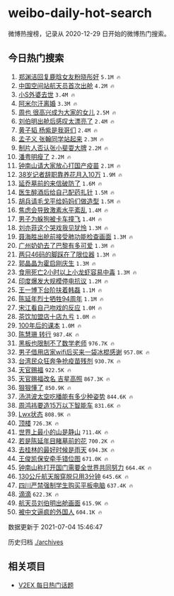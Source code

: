 # weibo-daily-hot-search

微博热搜榜，记录从 2020-12-29 日开始的微博热门搜索。

## 今日热门搜索

<!-- BEGIN -->

1. [郑渊洁回复鹿晗女友粉晓彤好](https://s.weibo.com/weibo?q=%23%E9%83%91%E6%B8%8A%E6%B4%81%E5%9B%9E%E5%A4%8D%E9%B9%BF%E6%99%97%E5%A5%B3%E5%8F%8B%E7%B2%89%E6%99%93%E5%BD%A4%E5%A5%BD%23&Refer=top) `5.1M 🔥`
1. [中国空间站航天员首次出舱](https://s.weibo.com/weibo?q=%23%E4%B8%AD%E5%9B%BD%E7%A9%BA%E9%97%B4%E7%AB%99%E8%88%AA%E5%A4%A9%E5%91%98%E9%A6%96%E6%AC%A1%E5%87%BA%E8%88%B1%23&Refer=top) `4.2M 🔥`
1. [小S外婆去世](https://s.weibo.com/weibo?q=%23%E5%B0%8FS%E5%A4%96%E5%A9%86%E5%8E%BB%E4%B8%96%23&Refer=top) `3.4M 🔥`
1. [阿米尔汗离婚](https://s.weibo.com/weibo?q=%23%E9%98%BF%E7%B1%B3%E5%B0%94%E6%B1%97%E7%A6%BB%E5%A9%9A%23&Refer=top) `3.3M 🔥`
1. [周也 很高兴成为大家的女儿](https://s.weibo.com/weibo?q=%E5%91%A8%E4%B9%9F%20%E5%BE%88%E9%AB%98%E5%85%B4%E6%88%90%E4%B8%BA%E5%A4%A7%E5%AE%B6%E7%9A%84%E5%A5%B3%E5%84%BF&Refer=top) `2.5M 🔥`
1. [刘伯明出舱后感叹太漂亮了](https://s.weibo.com/weibo?q=%23%E5%88%98%E4%BC%AF%E6%98%8E%E5%87%BA%E8%88%B1%E5%90%8E%E6%84%9F%E5%8F%B9%E5%A4%AA%E6%BC%82%E4%BA%AE%E4%BA%86%23&Refer=top) `2.4M 🔥`
1. [黄子韬 杨紫是我哥们](https://s.weibo.com/weibo?q=%E9%BB%84%E5%AD%90%E9%9F%AC%20%E6%9D%A8%E7%B4%AB%E6%98%AF%E6%88%91%E5%93%A5%E4%BB%AC&Refer=top) `2.4M 🔥`
1. [孟子义 张翰同学站起来](https://s.weibo.com/weibo?q=%E5%AD%9F%E5%AD%90%E4%B9%89%20%E5%BC%A0%E7%BF%B0%E5%90%8C%E5%AD%A6%E7%AB%99%E8%B5%B7%E6%9D%A5&Refer=top) `2.3M 🔥`
1. [制片人否认张小斐耍大牌](https://s.weibo.com/weibo?q=%23%E5%88%B6%E7%89%87%E4%BA%BA%E5%90%A6%E8%AE%A4%E5%BC%A0%E5%B0%8F%E6%96%90%E8%80%8D%E5%A4%A7%E7%89%8C%23&Refer=top) `2.2M 🔥`
1. [潘粤明瘦了](https://s.weibo.com/weibo?q=%23%E6%BD%98%E7%B2%A4%E6%98%8E%E7%98%A6%E4%BA%86%23&Refer=top) `2.2M 🔥`
1. [钟南山请大家放心打国产疫苗](https://s.weibo.com/weibo?q=%23%E9%92%9F%E5%8D%97%E5%B1%B1%E8%AF%B7%E5%A4%A7%E5%AE%B6%E6%94%BE%E5%BF%83%E6%89%93%E5%9B%BD%E4%BA%A7%E7%96%AB%E8%8B%97%23&Refer=top) `2.1M 🔥`
1. [38岁记者辞职靠养花月入10万](https://s.weibo.com/weibo?q=%2338%E5%B2%81%E8%AE%B0%E8%80%85%E8%BE%9E%E8%81%8C%E9%9D%A0%E5%85%BB%E8%8A%B1%E6%9C%88%E5%85%A510%E4%B8%87%23&Refer=top) `1.9M 🔥`
1. [延乔墓前的来信破防了](https://s.weibo.com/weibo?q=%23%E5%BB%B6%E4%B9%94%E5%A2%93%E5%89%8D%E7%9A%84%E6%9D%A5%E4%BF%A1%E7%A0%B4%E9%98%B2%E4%BA%86%23&Refer=top) `1.6M 🔥`
1. [医生醉酒后给自己配药扎针](https://s.weibo.com/weibo?q=%23%E5%8C%BB%E7%94%9F%E9%86%89%E9%85%92%E5%90%8E%E7%BB%99%E8%87%AA%E5%B7%B1%E9%85%8D%E8%8D%AF%E6%89%8E%E9%92%88%23&Refer=top) `1.5M 🔥`
1. [胡兵请毛戈平给妈妈们做造型](https://s.weibo.com/weibo?q=%23%E8%83%A1%E5%85%B5%E8%AF%B7%E6%AF%9B%E6%88%88%E5%B9%B3%E7%BB%99%E5%A6%88%E5%A6%88%E4%BB%AC%E5%81%9A%E9%80%A0%E5%9E%8B%23&Refer=top) `1.5M 🔥`
1. [焦虑会导致激素水平紊乱](https://s.weibo.com/weibo?q=%23%E7%84%A6%E8%99%91%E4%BC%9A%E5%AF%BC%E8%87%B4%E6%BF%80%E7%B4%A0%E6%B0%B4%E5%B9%B3%E7%B4%8A%E4%B9%B1%23&Refer=top) `1.4M 🔥`
1. [男子为躲狗被卡车撞飞](https://s.weibo.com/weibo?q=%23%E7%94%B7%E5%AD%90%E4%B8%BA%E8%BA%B2%E7%8B%97%E8%A2%AB%E5%8D%A1%E8%BD%A6%E6%92%9E%E9%A3%9E%23&Refer=top) `1.4M 🔥`
1. [刘亦菲这个哭戏我见犹怜](https://s.weibo.com/weibo?q=%23%E5%88%98%E4%BA%A6%E8%8F%B2%E8%BF%99%E4%B8%AA%E5%93%AD%E6%88%8F%E6%88%91%E8%A7%81%E7%8A%B9%E6%80%9C%23&Refer=top) `1.3M 🔥`
1. [聂海胜出舱前接受肺功能检查画面](https://s.weibo.com/weibo?q=%23%E8%81%82%E6%B5%B7%E8%83%9C%E5%87%BA%E8%88%B1%E5%89%8D%E6%8E%A5%E5%8F%97%E8%82%BA%E5%8A%9F%E8%83%BD%E6%A3%80%E6%9F%A5%E7%94%BB%E9%9D%A2%23&Refer=top) `1.3M 🔥`
1. [广州奶奶去了巴黎有多可爱](https://s.weibo.com/weibo?q=%23%E5%B9%BF%E5%B7%9E%E5%A5%B6%E5%A5%B6%E5%8E%BB%E4%BA%86%E5%B7%B4%E9%BB%8E%E6%9C%89%E5%A4%9A%E5%8F%AF%E7%88%B1%23&Refer=top) `1.3M 🔥`
1. [两只46码的脚踩在了限位器](https://s.weibo.com/weibo?q=%23%E4%B8%A4%E5%8F%AA46%E7%A0%81%E7%9A%84%E8%84%9A%E8%B8%A9%E5%9C%A8%E4%BA%86%E9%99%90%E4%BD%8D%E5%99%A8%23&Refer=top) `1.3M 🔥`
1. [郭晶晶为霍启刚庆生](https://s.weibo.com/weibo?q=%23%E9%83%AD%E6%99%B6%E6%99%B6%E4%B8%BA%E9%9C%8D%E5%90%AF%E5%88%9A%E5%BA%86%E7%94%9F%23&Refer=top) `1.3M 🔥`
1. [食用死亡2小时以上小龙虾容易中毒](https://s.weibo.com/weibo?q=%23%E9%A3%9F%E7%94%A8%E6%AD%BB%E4%BA%A12%E5%B0%8F%E6%97%B6%E4%BB%A5%E4%B8%8A%E5%B0%8F%E9%BE%99%E8%99%BE%E5%AE%B9%E6%98%93%E4%B8%AD%E6%AF%92%23&Refer=top) `1.3M 🔥`
1. [印度爆发大规模停电抗议](https://s.weibo.com/weibo?q=%23%E5%8D%B0%E5%BA%A6%E7%88%86%E5%8F%91%E5%A4%A7%E8%A7%84%E6%A8%A1%E5%81%9C%E7%94%B5%E6%8A%97%E8%AE%AE%23&Refer=top) `1.2M 🔥`
1. [王一博下台阶扶着韩磊](https://s.weibo.com/weibo?q=%23%E7%8E%8B%E4%B8%80%E5%8D%9A%E4%B8%8B%E5%8F%B0%E9%98%B6%E6%89%B6%E7%9D%80%E9%9F%A9%E7%A3%8A%23&Refer=top) `1.1M 🔥`
1. [陈延年烈士牺牲94周年](https://s.weibo.com/weibo?q=%23%E9%99%88%E5%BB%B6%E5%B9%B4%E7%83%88%E5%A3%AB%E7%89%BA%E7%89%B294%E5%91%A8%E5%B9%B4%23&Refer=top) `1.1M 🔥`
1. [宋江看自己吻戏的反应](https://s.weibo.com/weibo?q=%23%E5%AE%8B%E6%B1%9F%E7%9C%8B%E8%87%AA%E5%B7%B1%E5%90%BB%E6%88%8F%E7%9A%84%E5%8F%8D%E5%BA%94%23&Refer=top) `1.0M 🔥`
1. [茶饮加盟店十店九亏](https://s.weibo.com/weibo?q=%23%E8%8C%B6%E9%A5%AE%E5%8A%A0%E7%9B%9F%E5%BA%97%E5%8D%81%E5%BA%97%E4%B9%9D%E4%BA%8F%23&Refer=top) `1.0M 🔥`
1. [100年后的课本](https://s.weibo.com/weibo?q=%23100%E5%B9%B4%E5%90%8E%E7%9A%84%E8%AF%BE%E6%9C%AC%23&Refer=top) `1.0M 🔥`
1. [陈慧珊 转行](https://s.weibo.com/weibo?q=%E9%99%88%E6%85%A7%E7%8F%8A%20%E8%BD%AC%E8%A1%8C&Refer=top) `987.4K 🔥`
1. [黑板也限制不了数学老师](https://s.weibo.com/weibo?q=%23%E9%BB%91%E6%9D%BF%E4%B9%9F%E9%99%90%E5%88%B6%E4%B8%8D%E4%BA%86%E6%95%B0%E5%AD%A6%E8%80%81%E5%B8%88%23&Refer=top) `976.7K 🔥`
1. [男子借用店家wifi后买来一袋冰棍感谢](https://s.weibo.com/weibo?q=%23%E7%94%B7%E5%AD%90%E5%80%9F%E7%94%A8%E5%BA%97%E5%AE%B6wifi%E5%90%8E%E4%B9%B0%E6%9D%A5%E4%B8%80%E8%A2%8B%E5%86%B0%E6%A3%8D%E6%84%9F%E8%B0%A2%23&Refer=top) `957.0K 🔥`
1. [台湾民众狂奔争抢疫苗残剂](https://s.weibo.com/weibo?q=%23%E5%8F%B0%E6%B9%BE%E6%B0%91%E4%BC%97%E7%8B%82%E5%A5%94%E4%BA%89%E6%8A%A2%E7%96%AB%E8%8B%97%E6%AE%8B%E5%89%82%23&Refer=top) `930.7K 🔥`
1. [天官赐福](https://s.weibo.com/weibo?q=%E5%A4%A9%E5%AE%98%E8%B5%90%E7%A6%8F&Refer=top) `922.5K 🔥`
1. [天官赐福改名 吉星高照](https://s.weibo.com/weibo?q=%E5%A4%A9%E5%AE%98%E8%B5%90%E7%A6%8F%E6%94%B9%E5%90%8D%20%E5%90%89%E6%98%9F%E9%AB%98%E7%85%A7&Refer=top) `867.3K 🔥`
1. [狠狠懂了](https://s.weibo.com/weibo?q=%23%E7%8B%A0%E7%8B%A0%E6%87%82%E4%BA%86%23&Refer=top) `850.9K 🔥`
1. [汤洪波太空吃播能有多少种姿势](https://s.weibo.com/weibo?q=%23%E6%B1%A4%E6%B4%AA%E6%B3%A2%E5%A4%AA%E7%A9%BA%E5%90%83%E6%92%AD%E8%83%BD%E6%9C%89%E5%A4%9A%E5%B0%91%E7%A7%8D%E5%A7%BF%E5%8A%BF%23&Refer=top) `844.6K 🔥`
1. [周鸿祎要造15万以下智能车](https://s.weibo.com/weibo?q=%23%E5%91%A8%E9%B8%BF%E7%A5%8E%E8%A6%81%E9%80%A015%E4%B8%87%E4%BB%A5%E4%B8%8B%E6%99%BA%E8%83%BD%E8%BD%A6%23&Refer=top) `831.6K 🔥`
1. [Lwx状态](https://s.weibo.com/weibo?q=%23Lwx%E7%8A%B6%E6%80%81%23&Refer=top) `808.9K 🔥`
1. [顶楼](https://s.weibo.com/weibo?q=%E9%A1%B6%E6%A5%BC&Refer=top) `726.3K 🔥`
1. [世界上最小的山是静山](https://s.weibo.com/weibo?q=%23%E4%B8%96%E7%95%8C%E4%B8%8A%E6%9C%80%E5%B0%8F%E7%9A%84%E5%B1%B1%E6%98%AF%E9%9D%99%E5%B1%B1%23&Refer=top) `711.4K 🔥`
1. [若是陈延年目睹墓前的花](https://s.weibo.com/weibo?q=%23%E8%8B%A5%E6%98%AF%E9%99%88%E5%BB%B6%E5%B9%B4%E7%9B%AE%E7%9D%B9%E5%A2%93%E5%89%8D%E7%9A%84%E8%8A%B1%23&Refer=top) `700.2K 🔥`
1. [去桂林的最好时候是雨天](https://s.weibo.com/weibo?q=%23%E5%8E%BB%E6%A1%82%E6%9E%97%E7%9A%84%E6%9C%80%E5%A5%BD%E6%97%B6%E5%80%99%E6%98%AF%E9%9B%A8%E5%A4%A9%23&Refer=top) `694.3K 🔥`
1. [王俊凯保安牵手错位图](https://s.weibo.com/weibo?q=%23%E7%8E%8B%E4%BF%8A%E5%87%AF%E4%BF%9D%E5%AE%89%E7%89%B5%E6%89%8B%E9%94%99%E4%BD%8D%E5%9B%BE%23&Refer=top) `671.0K 🔥`
1. [钟南山称打开国门需要全世界共同努力](https://s.weibo.com/weibo?q=%23%E9%92%9F%E5%8D%97%E5%B1%B1%E7%A7%B0%E6%89%93%E5%BC%80%E5%9B%BD%E9%97%A8%E9%9C%80%E8%A6%81%E5%85%A8%E4%B8%96%E7%95%8C%E5%85%B1%E5%90%8C%E5%8A%AA%E5%8A%9B%23&Refer=top) `664.4K 🔥`
1. [130公斤航天服穿脱只用3分钟](https://s.weibo.com/weibo?q=130%E5%85%AC%E6%96%A4%E8%88%AA%E5%A4%A9%E6%9C%8D%E7%A9%BF%E8%84%B1%E5%8F%AA%E7%94%A83%E5%88%86%E9%92%9F&Refer=top) `645.6K 🔥`
1. [四川严禁强制学生购买平板电脑](https://s.weibo.com/weibo?q=%23%E5%9B%9B%E5%B7%9D%E4%B8%A5%E7%A6%81%E5%BC%BA%E5%88%B6%E5%AD%A6%E7%94%9F%E8%B4%AD%E4%B9%B0%E5%B9%B3%E6%9D%BF%E7%94%B5%E8%84%91%23&Refer=top) `637.4K 🔥`
1. [滴滴](https://s.weibo.com/weibo?q=%23%E6%BB%B4%E6%BB%B4%23&Refer=top) `622.3K 🔥`
1. [航天员刘伯明出舱画面](https://s.weibo.com/weibo?q=%23%E8%88%AA%E5%A4%A9%E5%91%98%E5%88%98%E4%BC%AF%E6%98%8E%E5%87%BA%E8%88%B1%E7%94%BB%E9%9D%A2%23&Refer=top) `615.9K 🔥`
1. [被中文逼疯的外国人](https://s.weibo.com/weibo?q=%23%E8%A2%AB%E4%B8%AD%E6%96%87%E9%80%BC%E7%96%AF%E7%9A%84%E5%A4%96%E5%9B%BD%E4%BA%BA%23&Refer=top) `604.1K 🔥`

数据更新于 2021-07-04 15:46:47

<!-- END -->

历史归档 [./archives](./archives)

## 相关项目

- [V2EX 每日热门话题](https://github.com/boojack/v2ex-daily-hot-topic)
